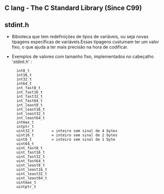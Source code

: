 ## C lang - The C Standard Library (Since C99)


stdint.h
----------

- Bibioteca que tem redefinições de tipos de variáveis, ou seja novas tipagens específicas de variáveis.Essas tipagens custumam ter um valor fixo, o que ajuda a ter mais precisão na hora de codificar.

- Exemplos de valores com tamanho fixo, implementados no cabeçalho 'stdint.h' :


		int8_t
		int16_t
		int32_t
		int64_t
		int_fast8_t
		int_fast16_t
		int_fast32_t
		int_fast64_t
		int_least8_t
		int_least16_t
		int_least32_t
		int_least64_t
		intmax_t
		intptr_t
		uint32_t 		= inteiro sem sinal de 4 bytes
		uint16_t 		= inteiro sem sinal de 2 bytes
		uint8_t  		= inteiro sem sinal de 1 byte
		uint64_t
		uint_fast8_t
		uint_fast16_t
		uint_fast32_t
		uint_fast64_t
		uint_least8_t
		uint_least16_t
		uint_least32_t
		uint_least64_t
		uintmax_t
		uintptr_t
